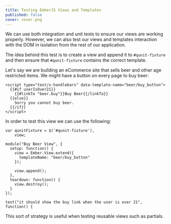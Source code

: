 ```yaml
---
title: Testing EmberJS Views and Templates
published: false
cover: cover.png
---
```


We can use both integration and unit tests to ensure our views are
working properly. However, we can also test our views and templates
interaction with the DOM in isolation from the rest of our application.

The idea behind this test is to create a view and append it to
``#qunit-fixture`` and then ensure that ``#qunit-fixture`` contains the
correct template.

Let's say we are building an eCommerce site that sells beer and other
age restricted items. We might have a button on every page to buy beer:

    <script type="text/x-handlebars" data-template-name="beer/buy_button">
      {{#if userIsOver21}}
        {{#linkTo "beer.buy"}}Buy Beer{{/linkTo}}
      {{else}}
        Sorry you cannot buy beer.
      {{/if}}
    </script>

In order to test this view we can use the following:

    var qunitFixture = $('#qunit-fixture'),
        view;

    module("Buy Beer View", {
      setup: function() {
        view = Ember.View.extend({
          templateName: "beer/buy_button"
        });

        view.append();
      },
      teardown: function() {
        view.destroy();
      }
    });

    test("it should show the buy link when the user is over 21", function() { 


This sort of strategy is useful when testing reusable views such as
partials.
